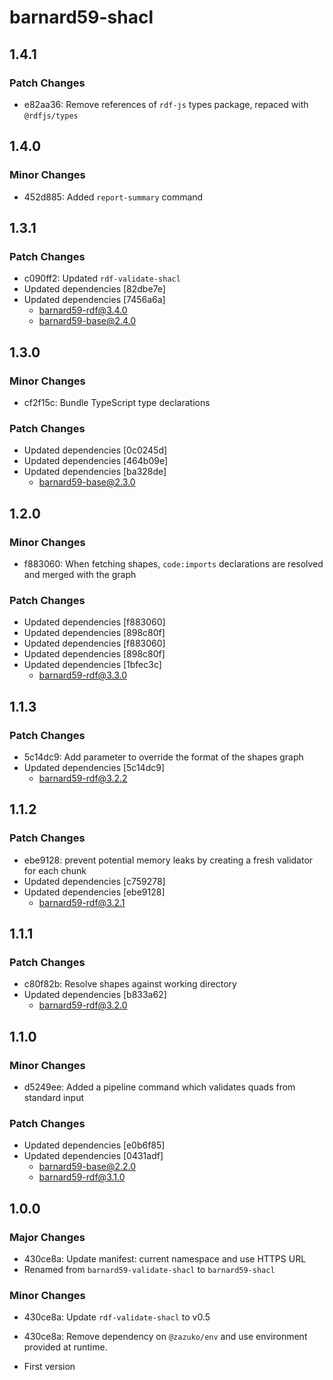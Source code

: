 # barnard59-shacl

## 1.4.1

### Patch Changes

- e82aa36: Remove references of `rdf-js` types package, repaced with `@rdfjs/types`

## 1.4.0

### Minor Changes

- 452d885: Added `report-summary` command

## 1.3.1

### Patch Changes

- c090ff2: Updated `rdf-validate-shacl`
- Updated dependencies [82dbe7e]
- Updated dependencies [7456a6a]
  - barnard59-rdf@3.4.0
  - barnard59-base@2.4.0

## 1.3.0

### Minor Changes

- cf2f15c: Bundle TypeScript type declarations

### Patch Changes

- Updated dependencies [0c0245d]
- Updated dependencies [464b09e]
- Updated dependencies [ba328de]
  - barnard59-base@2.3.0

## 1.2.0

### Minor Changes

- f883060: When fetching shapes, `code:imports` declarations are resolved and merged with the graph

### Patch Changes

- Updated dependencies [f883060]
- Updated dependencies [898c80f]
- Updated dependencies [f883060]
- Updated dependencies [898c80f]
- Updated dependencies [1bfec3c]
  - barnard59-rdf@3.3.0

## 1.1.3

### Patch Changes

- 5c14dc9: Add parameter to override the format of the shapes graph
- Updated dependencies [5c14dc9]
  - barnard59-rdf@3.2.2

## 1.1.2

### Patch Changes

- ebe9128: prevent potential memory leaks by creating a fresh validator for each chunk
- Updated dependencies [c759278]
- Updated dependencies [ebe9128]
  - barnard59-rdf@3.2.1

## 1.1.1

### Patch Changes

- c80f82b: Resolve shapes against working directory
- Updated dependencies [b833a62]
  - barnard59-rdf@3.2.0

## 1.1.0

### Minor Changes

- d5249ee: Added a pipeline command which validates quads from standard input

### Patch Changes

- Updated dependencies [e0b6f85]
- Updated dependencies [0431adf]
  - barnard59-base@2.2.0
  - barnard59-rdf@3.1.0

## 1.0.0

### Major Changes

- 430ce8a: Update manifest: current namespace and use HTTPS URL
- Renamed from `barnard59-validate-shacl` to `barnard59-shacl`

### Minor Changes

- 430ce8a: Update `rdf-validate-shacl` to v0.5
- 430ce8a: Remove dependency on `@zazuko/env` and use environment provided at runtime.

- First version
